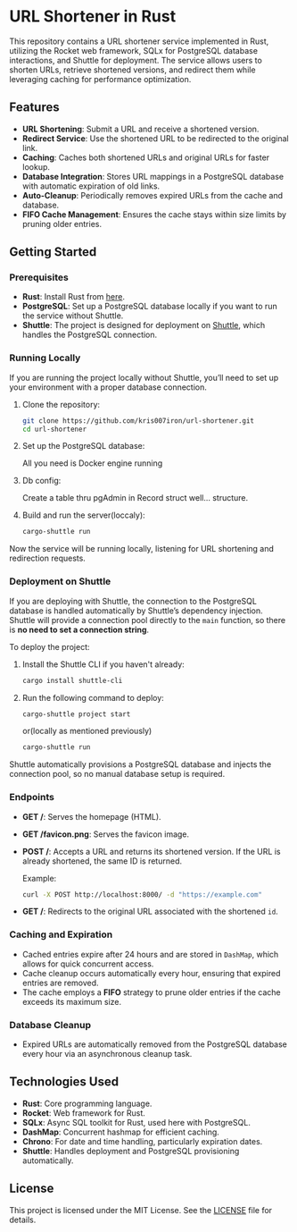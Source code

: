 # URL Shortener in Rust

This repository contains a URL shortener service implemented in Rust, utilizing the Rocket web framework, SQLx for PostgreSQL database interactions, and Shuttle for deployment. The service allows users to shorten URLs, retrieve shortened versions, and redirect them while leveraging caching for performance optimization.

## Features

- **URL Shortening**: Submit a URL and receive a shortened version.
- **Redirect Service**: Use the shortened URL to be redirected to the original link.
- **Caching**: Caches both shortened URLs and original URLs for faster lookup.
- **Database Integration**: Stores URL mappings in a PostgreSQL database with automatic expiration of old links.
- **Auto-Cleanup**: Periodically removes expired URLs from the cache and database.
- **FIFO Cache Management**: Ensures the cache stays within size limits by pruning older entries.

## Getting Started

### Prerequisites

- **Rust**: Install Rust from [here](https://www.rust-lang.org/tools/install).
- **PostgreSQL**: Set up a PostgreSQL database locally if you want to run the service without Shuttle.
- **Shuttle**: The project is designed for deployment on [Shuttle](https://shuttle.rs/), which handles the PostgreSQL connection.

### Running Locally

If you are running the project locally without Shuttle, you’ll need to set up your environment with a proper database connection.

1. Clone the repository:

   ```bash
   git clone https://github.com/kris007iron/url-shortener.git
   cd url-shortener
   ```

2. Set up the PostgreSQL database:

   All you need is Docker engine running

3. Db config:

   Create a table thru pgAdmin in Record struct well... structure.

4. Build and run the server(loccaly):

   ```bash
   cargo-shuttle run
   ```

Now the service will be running locally, listening for URL shortening and redirection requests.

### Deployment on Shuttle

If you are deploying with Shuttle, the connection to the PostgreSQL database is handled automatically by Shuttle’s dependency injection. Shuttle will provide a connection pool directly to the `main` function, so there is **no need to set a connection string**.

To deploy the project:

1. Install the Shuttle CLI if you haven't already:

   ```bash
   cargo install shuttle-cli
   ```

2. Run the following command to deploy:

   ```bash
   cargo-shuttle project start
   ```
   or(locally as mentioned previously)
   ```bash
   cargo-shuttle run
   ```

Shuttle automatically provisions a PostgreSQL database and injects the connection pool, so no manual database setup is required.

### Endpoints

- **GET /**: Serves the homepage (HTML).
- **GET /favicon.png**: Serves the favicon image.
- **POST /**: Accepts a URL and returns its shortened version. If the URL is already shortened, the same ID is returned.
  
  Example:

  ```bash
  curl -X POST http://localhost:8000/ -d "https://example.com"
  ```

- **GET /<id>**: Redirects to the original URL associated with the shortened `id`.

### Caching and Expiration

- Cached entries expire after 24 hours and are stored in `DashMap`, which allows for quick concurrent access.
- Cache cleanup occurs automatically every hour, ensuring that expired entries are removed.
- The cache employs a **FIFO** strategy to prune older entries if the cache exceeds its maximum size.

### Database Cleanup

- Expired URLs are automatically removed from the PostgreSQL database every hour via an asynchronous cleanup task.

## Technologies Used

- **Rust**: Core programming language.
- **Rocket**: Web framework for Rust.
- **SQLx**: Async SQL toolkit for Rust, used here with PostgreSQL.
- **DashMap**: Concurrent hashmap for efficient caching.
- **Chrono**: For date and time handling, particularly expiration dates.
- **Shuttle**: Handles deployment and PostgreSQL provisioning automatically.

## License

This project is licensed under the MIT License. See the [LICENSE](LICENSE) file for details.
